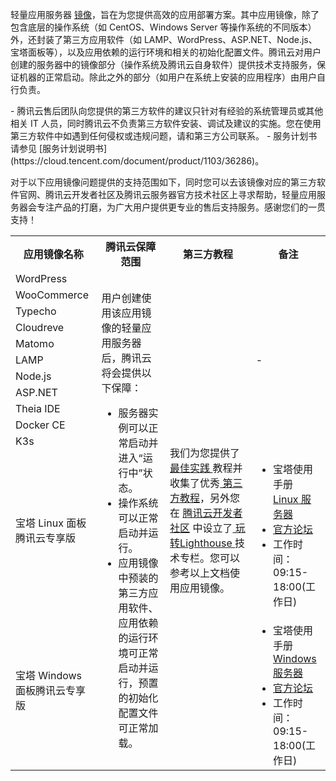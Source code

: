 轻量应用服务器 [镜像](https://cloud.tencent.com/document/product/1207/44361#OS)，旨在为您提供高效的应用部署方案。其中应用镜像，除了包含底层的操作系统（如 CentOS、Windows Server 等操作系统的不同版本）外，还封装了第三方应用软件（如 LAMP、WordPress、ASP.NET、Node.js、宝塔面板等），以及应用依赖的运行环境和相关的初始化配置文件。腾讯云对用户创建的服务器中的镜像部分（操作系统及腾讯云自身软件）提供技术支持服务，保证机器的正常启动。除此之外的部分（如用户在系统上安装的应用程序）由用户自行负责。


<dx-alert infotype="notice" title="">
- 腾讯云售后团队向您提供的第三方软件的建议只针对有经验的系统管理员或其他相关 IT 人员，同时腾讯云不负责第三方软件安装、调试及建议的实施。您在使用第三方软件中如遇到任何侵权或违规问题，请和第三方公司联系。
- 服务计划书请参见 [服务计划说明书](https://cloud.tencent.com/document/product/1103/36286)。
</dx-alert>


对于以下应用镜像问题提供的支持范围如下，同时您可以去该镜像对应的第三方软件官网、腾讯云开发者社区及腾讯云服务器官方技术社区上寻求帮助，轻量应用服务器会专注产品的打磨，为广大用户提供更专业的售后支持服务。感谢您们的一贯支持！

<table>
<tr>
<th>应用镜像名称</th>
<th>腾讯云保障范围</th>
<th>第三方教程</th>
<th>备注</th>
</tr>
<tr>
<td>WordPress</td>
<td rowspan=13>
用户创建使用该应用镜像的轻量应用服务器后，腾讯云将会提供以下保障：
<ul style="margin-bottom:0px">
<li>服务器实例可以正常启动并进入“运行中”状态。</li>
<li>操作系统可以正常启动并运行。</li>
<li>应用镜像中预装的第三方应用软件、应用依赖的运行环境可正常启动并运行，预置的初始化配置文件可正常加载。</li>
</ul>
</td>
<td rowspan=14>我们为您提供了 <a href="https://cloud.tencent.com/document/product/1207/45116">最佳实践 </a> 教程并收集了优秀<a href="https://cloud.tencent.com/document/product/1207/58793"> 第三方教程</a>，另外您在 <a href="https://cloud.tencent.com/developer">腾讯云开发者社区</a>  中设立了<a href=" https://cloud.tencent.com/developer/column/94914"> 玩转Lighthouse </a>技术专栏。您可以参考以上文档使用应用镜像。</td>
<td rowspan=11>-</td>
</tr>
<tr>
<td>WooCommerce</td>
</tr>
<tr>
<td>Typecho </td>
</tr>
<tr>
<td>Cloudreve</td>
</tr>
<tr>
<td>Matomo</td>
</tr>
<tr>
<td>LAMP</td>
</tr>
<tr>
<td>Node.js</td>
</tr>
<tr>
<td>ASP.NET</td>
</tr>
<tr>
<td>Theia IDE</td>
</tr>
<tr>
<td>Docker CE</td>
</tr>
<tr>
<td>K3s</td>
</tr>
<tr>
<td>宝塔 Linux 面板腾讯云专享版</td>
<td>
<ul style="margin-bottom:0px">
<li>宝塔使用手册 <a href="https://www.kancloud.cn/chudong/bt2017/424204">Linux 服务器</a></li>
<li><a href="https://www.bt.cn/bbs">官方论坛</a></li>
<li>工作时间：09:15-18:00(工作日)</li>
</ul>
</td>
</tr>
<tr>
<td>宝塔 Windows 面板腾讯云专享版</td>
<td><ul style="margin-bottom:0px">
<li>宝塔使用手册 <a href="https://www.kancloud.cn/wzznb/btpanel/2112816">Windows 服务器</a></li>
<li><a href="https://www.bt.cn/bbs">官方论坛</a></li>
<li>工作时间：09:15-18:00(工作日)</li>
</ul></td>
</tr>
</table>
